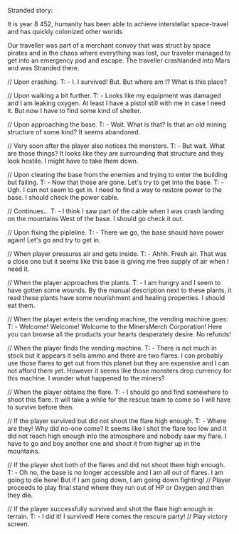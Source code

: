 Stranded story:

It is year 8 452, humanity has been able to achieve interstellar space-travel and has quickly colonized other worlds

Our traveller was part of a merchant convoy that was struct by space pirates and in the chaos where everything was lost, our traveler managed to get into an emergency pod and escape.
The traveller crashlanded into Mars and was Stranded there.

// Upon crashing.
T: - I. I survived! But. But where am I? What is this place?

// Upon walking a bit further.
T: - Looks like my equipment was damaged and I am leaking oxygen. At least I have a pistol still with me in case I need it. But now I have to find some kind of shelter.

// Upon approaching the base.
T: - Wait. What is that? Is that an old mining structure of some kind? It seems abandoned.

// Very soon after the player also notices the monsters.
T: - But wait. What are those things? It looks like they are surrounding that structure and they look hostile. I might have to take them down.

// Upon clearing the base from the enemies and trying to enter the building but failing.
T: - Now that those are gone. Let's try to get into the base.
T: - Ugh. I can not seem to get in. I need to find a way to restore power to the base. I should check the power cable.

// Continues...
T: - I think I saw part of the cable when I was crash landing on the mountains West of the base. I should go check it out.

// Upon fixing the pipleline.
T: - There we go, the base should have power again! Let's go and try to get in.

// When player pressures air and gets inside.
T: - Ahhh. Fresh air. That was a close one but it seems like this base is giving me free supply of air when I need it.

// When the player approaches the plants.
T: - I am hungry and I seem to have gotten some wounds. By the manual description next to these plants, it read these plants have some nourishment and healing properties. I should eat them.

// When the player enters the vending machine, the vending machine goes:
T: - Welcome! Welcome! Welcome to the MinersMerch Corporation! Here you can browse all the products your hearts desperately desire. No refunds!

// When the player finds the vending machine.
T: - There is not much in stock but it appears it sells ammo and there are two flares. 
I can probably use those flares to get out from this planet but they are expensive and I can not afford them yet.
However it seems like those monsters drop currency for this machine. I wonder what happened to the miners?

// When the player obtains the flare.
T: - I should go and find somewhere to shoot this flare. It will take a while for the rescue team to come so I will have to survive before then.

// If the player survived but did not shoot the flare high enough.
T: - Where are they! Why did no-one come? It seems like I shot the flare too low and it did not reach high enough into the atmosphere and nobody saw my flare.
I have to go and boy another one and shoot it from higher up in the mountains.

// If the player shot both of the flares and did not shoot them high enough.
T: - Oh no, the base is no longer accessible and I am all out of flares. I am going to die here! But if I am going down, I am going down fighting!
// Player proceeds to play final stand where they run out of HP or Oxygen and then they die.


// If the player successfully survived and shot the flare high enough in terrain.
T: - I did it! I survived! Here comes the rescure party!
// Play victory screen.
